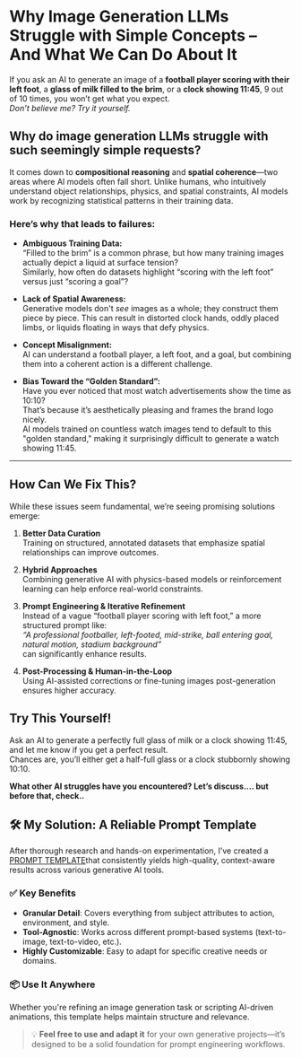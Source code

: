 # Why Image Generation LLMs Struggle with Simple Concepts – And What We Can Do About It

If you ask an AI to generate an image of a **football player scoring with their left foot**, a **glass of milk filled to the brim**, or a **clock showing 11:45**, 9 out of 10 times, you won’t get what you expect.  
*Don’t believe me? Try it yourself.*

## Why do image generation LLMs struggle with such seemingly simple requests?

It comes down to **compositional reasoning** and **spatial coherence**—two areas where AI models often fall short. Unlike humans, who intuitively understand object relationships, physics, and spatial constraints, AI models work by recognizing statistical patterns in their training data.

### Here’s why that leads to failures:

- **Ambiguous Training Data:**  
  “Filled to the brim” is a common phrase, but how many training images actually depict a liquid at surface tension?  
  Similarly, how often do datasets highlight “scoring with the left foot” versus just “scoring a goal”?

- **Lack of Spatial Awareness:**  
  Generative models don't *see* images as a whole; they construct them piece by piece. This can result in distorted clock hands, oddly placed limbs, or liquids floating in ways that defy physics.

- **Concept Misalignment:**  
  AI can understand a football player, a left foot, and a goal, but combining them into a coherent action is a different challenge.

- **Bias Toward the “Golden Standard”:**  
  Have you ever noticed that most watch advertisements show the time as 10:10?  
  That’s because it’s aesthetically pleasing and frames the brand logo nicely.  
  AI models trained on countless watch images tend to default to this "golden standard," making it surprisingly difficult to generate a watch showing 11:45.

---

## How Can We Fix This?

While these issues seem fundamental, we’re seeing promising solutions emerge:

1. **Better Data Curation**  
   Training on structured, annotated datasets that emphasize spatial relationships can improve outcomes.

2. **Hybrid Approaches**  
   Combining generative AI with physics-based models or reinforcement learning can help enforce real-world constraints.

3. **Prompt Engineering & Iterative Refinement**  
   Instead of a vague “football player scoring with left foot,” a more structured prompt like:  
   *“A professional footballer, left-footed, mid-strike, ball entering goal, natural motion, stadium background”*  
   can significantly enhance results.

4. **Post-Processing & Human-in-the-Loop**  
   Using AI-assisted corrections or fine-tuning images post-generation ensures higher accuracy.


## Try This Yourself!

Ask an AI to generate a perfectly full glass of milk or a clock showing 11:45, and let me know if you get a perfect result.  
Chances are, you’ll either get a half-full glass or a clock stubbornly showing 10:10.

**What other AI struggles have you encountered? Let’s discuss.... but before that, check..**

## 🛠️ My Solution: A Reliable Prompt Template

After thorough research and hands-on experimentation, I’ve created a
 [PROMPT TEMPLATE](./ImgGenPromptTemplate.py)that consistently yields high-quality, context-aware results across various generative AI tools.

### ✅ Key Benefits
- **Granular Detail**: Covers everything from subject attributes to action, environment, and style.
- **Tool-Agnostic**: Works across different prompt-based systems (text-to-image, text-to-video, etc.).
- **Highly Customizable**: Easy to adapt for specific creative needs or domains.

### 📦 Use It Anywhere
Whether you're refining an image generation task or scripting AI-driven animations, this template helps maintain structure and relevance.

> 💡 **Feel free to use and adapt it** for your own generative projects—it’s designed to be a solid foundation for prompt engineering workflows.


